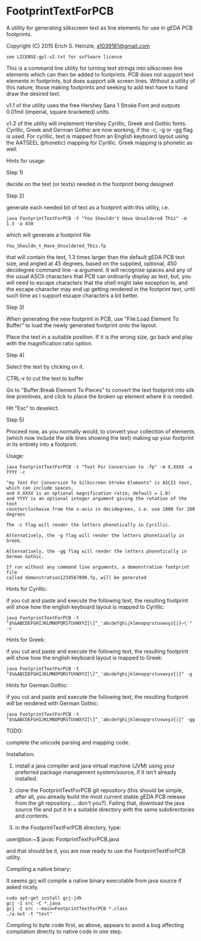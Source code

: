 # FootprintTextForPCB
A utility for generating silkscreen text as line elements for use in gEDA PCB footprints.

Copyright (C) 2015 Erich S. Heinzle, a1039181@gmail.com

    see LICENSE-gpl-v2.txt for software license

This is a command line utility for turning text strings into silkscreen line elements which can then be added to footprints. PCB does not support text elements in footprints, but does support silk screen lines. Without a utility of this nature, those making footprints and seeking to add text have to hand draw the desired text.

v1.1 of the utility uses the free Hershey Sans 1 Stroke Font and outputs 0.01mil (imperial, square bracketed) units. 

v1.2 of the utility will implement Hershey Cyrillic, Greek and Gothic fonts. Cyrillic, Greek and German Gothic are now working, if the -c, -g or -gg flag is used. For cyrillic, text is mapped from an English keyboard layout using the AATSEEL (phonetic) mapping for Cyrillic. Greek mapping is phonetic as well.

Hints for usage:

Step 1)

decide on the text (or texts) needed in the footprint being designed

Step 2)

generate each needed bit of text as a footprint with this utility, i.e.

	java FootprintTextForPCB -t "You Shouldn't Have Unsoldered This" -m 1.3 -a 450

which will generate a footprint file

	You_Shouldn_t_Have_Unsoldered_This.fp

that will contain the text, 1.3 times larger than the default gEDA PCB text size, and angled at 45 degrees, based on the supplied, optional, 450 decidegree command line -a argument. It will recognise spaces and any of the usual ASCII characters that PCB can ordinarily display as text, but, you will need to escape characters that the shell might take exception to, and the escape character may end up getting rendered in the footprint text, until such time as I support escape characters a bit better.

Step 3)

When generating the new footprint in PCB, use "File:Load Element To Buffer" to load the newly generated footprint onto the layout.

Place the text in a suitable position. If it is the wrong size, go back and play with the magnification ratio option.

Step 4)

Select the text by clicking on it.

CTRL-x to cut the text to buffer

Go to "Buffer:Break Element To Pieces" to convert the text footprint into silk line primitives, and click to place the broken up element where it is needed.

Hit "Esc" to deselect.

Step 5)

Proceed now, as you normally would, to convert your collection of elements (which now include the silk lines showing the text) making up your footprint in its entirety into a footprint.

Usage:

    java FootprintTextForPCB -t "Text For Conversion to .fp" -m X.XXXX -a YYYY -c

    "my Text For Conversion To Silkscreen Stroke Elements" is ASCII text, which can include spaces,
    and X.XXXX is an optional magnification ratio; default = 1.0)
    and YYYY is an optional integer argument giving the rotation of the text
    counterclockwise from the x-axis in decidegrees, i.e. use 1800 for 180 degrees

    The -c flag will render the letters phonetically in Cyrillic.

    Alternatively, the -g flag will render the letters phonetically in Greek.

    Alternatively, the -gg flag will render the letters phonetically in German Gothic.

    If run without any command line arguments, a demonstration footprint file
    called demonstration1234567890.fp, will be generated

Hints for Cyrillic:

if you cut and paste and execute the following text, the resulting footprint will show how the english keyboard layout is mapped to Cyrillic:

    java FootprintTextForPCB -t "$%&ABCDEFGHIJKLMNOPQRSTUVWXYZ[\]^_'abcdefghijklmnopqrstuvwxyz{|}~\`" -c

Hints for Greek:

if you cut and paste and execute the following text, the resulting footprint will show how the english keyboard layout is mapped to Greek:

    java FootprintTextForPCB -t "$%&ABCDEFGHIJKLMNOPQRSTUVWXYZ[\]^_'abcdefghijklmnopqrstuvwxyz{|}" -g

Hints for German Gothic:

if you cut and paste and execute the following text, the resulting footprint will be rendered with German Gothic:

    java FootprintTextForPCB -t "$%&ABCDEFGHIJKLMNOPQRSTUVWXYZ[\]^_'abcdefghijklmnopqrstuvwxyz{|}" -gg

TODO:

complete the unicode parsing and mapping code.

Installation:

1) install a java compiler and java virtual machine (JVM) using your preferred
package management system/source, if it isn't already installed.

2) clone the FootprintTextForPCB git repository (this should be simple, after all,
you already build the most current stable gEDA PCB release from the git
repository.... don't you?). Failing that, download the java source file and
put it in a suitable directory with the same subdirectories and contents.

3) in the FootprintTextForPCB directory, type:

user@box:~$  javac FootprintTextForPCB.java

and that should be it, you are now ready to use the FootprintTextForPCB utility.

Compiling a native binary:

It seems gcj will compile a native binary executable from java source if asked nicely.

	sudo apt-get install gcj-jdk
	gcj -I src -C *.java
	gcj -I src --main=FootprintTextForPCB *.class
	./a.out -t "test"

Compiling to byte code first, as above, appears to avoid a bug affecting compilation directly to native code in one step.
